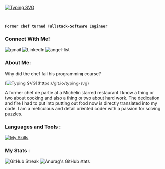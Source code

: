 [![Typing SVG](https://readme-typing-svg.demolab.com/?lines=William+Nelsen)](https://git.io/typing-svg)

<br> 

<div align="left">
 
**`Former chef turned Fullstack-Software Engineer`**
  
### Connect With Me!
[<img align="left" alt="gmail" src="https://img.shields.io/badge/Gmail-D14836?style=for-the-badge&logo=gmail&logoColor=white" />](mailto:wnelsen9@gmail.com) [<img align="left" alt="LinkedIn" src="https://img.shields.io/badge/LinkedIn-0077B5?style=for-the-badge&logo=linkedin&logoColor=white" />](https://www.linkedin.com/in/william-nelsen-571157244/) [<img align="left" alt="angel-list" src="https://img.shields.io/badge/AngelList-000000?style=for-the-badge&logo=AngelList&logoColor=white" />](https://angel.co/u/william-nelsen)<br>
  
### About Me: 
  
<p>Why did the chef fail his programming course?</p>
 
[![Typing SVG](https://readme-typing-svg.demolab.com/?lines=He+wrote+too+much+spaghetti+code...)](https://git.io/typing-svg)
 
 <p>A former chef de partie at a Michelin starred restaurant I know a thing or two about cooking and also a thing or two about hard work. The dedication and fire I had to put into putting out food now is directly translated into my code. I am a meticulous and detail oriented coder with a passion for solving puzzles.</p>

### Languages and Tools :
[![My Skills](https://skillicons.dev/icons?i=react,js,redux,postgres,ruby,rails,nodejs,mongodb,express,aws,git,linux,html,css,vscode,regex,mysql)](https://skillicons.dev)

### My Stats :

![GitHub Streak](http://github-readme-streak-stats.herokuapp.com?user=nelsenW&theme=dark&background=000000)
![Anurag's GitHub stats](https://github-readme-stats.vercel.app/api?username=nelsenW&show_icons=true&theme=dracula) 
 
